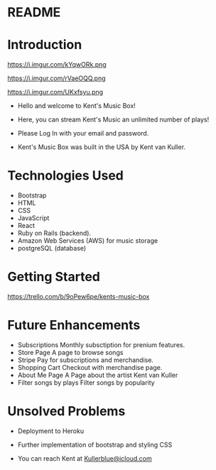 # README

# Introduction
https://i.imgur.com/kYqwORk.png

https://i.imgur.com/rVaeOQQ.png

https://i.imgur.com/UKxfsyu.png

- Hello and welcome to Kent's Music Box!

- Here, you can stream Kent's Music an unlimited number of plays!

- Please Log In with your email and password. 
 
- Kent's Music Box was built in the USA by Kent van Kuller.


# Technologies Used
- Bootstrap
- HTML
- CSS
- JavaScript
- React
- Ruby on Rails (backend). 
- Amazon Web Services (AWS) for music storage
- postgreSQL (database)


# Getting Started
https://trello.com/b/9oPew6pe/kents-music-box

# Future Enhancements
- Subscriptions
    Monthly subsctiption for prenium features.
- Store Page
    A page to browse songs
- Stripe
    Pay for subscriptions and merchandise.
- Shopping Cart
    Checkout with merchandise page.
- About Me Page
    A Page about the artist Kent van Kuller
- Filter songs by plays
    Filter songs by popularity


# Unsolved Problems
- Deployment to Heroku
- Further implementation of bootstrap and styling CSS




- You can reach Kent at Kullerblue@icloud.com


